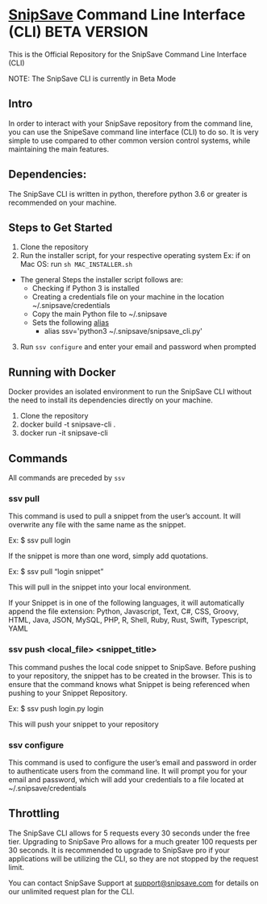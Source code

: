 # [SnipSave](https://snipsave.com/) Command Line Interface (CLI) BETA VERSION #
This is the Official Repository for the SnipSave Command Line Interface (CLI)

NOTE: The SnipSave CLI is currently in Beta Mode


## Intro ##
In order to interact with your SnipSave repository from the command line, you can use the SnipeSave command line interface (CLI) to do so. It is very simple to use compared to other common version control systems, while maintaining the main features.

## Dependencies: ##
The SnipSave CLI is written in python, therefore python 3.6 or greater is recommended on your machine.


## Steps to Get Started ##
1. Clone the repository
2. Run the installer script, for your respective operating system Ex: if on Mac OS: run `sh MAC_INSTALLER.sh`
  - The general Steps the installer script follows are:
    - Checking if Python 3 is installed
    - Creating a credentials file on your machine in the location ~/.snipsave/credentials
    - Copy the main Python file to ~/.snipsave
    - Sets the following [alias](https://linuxize.com/post/how-to-create-bash-aliases/)
      - alias ssv='python3 ~/.snipsave/snipsave_cli.py' 
3. Run `ssv configure` and enter your email and password when prompted

## Running with Docker ##
Docker provides an isolated environment to run the SnipSave CLI without the need to install its dependencies directly on your machine.
1. Clone the repository
2. docker build -t snipsave-cli .
3. docker run -it snipsave-cli

## Commands ##
All commands are preceded by `ssv`

### ssv pull <snippet name> ###
This command is used to pull a snippet from the user’s account. It will overwrite any file with the same name as the snippet.

Ex:
$ ssv pull login

If the snippet is more than one word, simply add quotations. 

Ex:
$ ssv pull “login snippet”

This will pull in the snippet into your local environment.

If your Snippet is in one of the following languages, it will automatically append the file extension: Python, Javascript, Text, C#, CSS, Groovy, HTML, Java, JSON, MySQL, PHP, R, Shell, Ruby, Rust, Swift, Typescript, YAML

### ssv push <local_file> <snippet_title> ###
This command pushes the local code snippet to SnipSave. Before pushing to your repository, the snippet has to be created in the browser. This is to ensure that the command knows what Snippet is being referenced when pushing to your Snippet Repository.

Ex:
$ ssv push login.py login

This will push your snippet to your repository

### ssv configure ###
This command is used to configure the user’s email and password in order to authenticate users from the command line. It will prompt you for your email and password, which will add your credentials to a file located at ~/.snipsave/credentials

## Throttling ##
The SnipSave CLI allows for 5 requests every 30 seconds under the free tier. Upgrading to SnipSave Pro allows for a much greater 100 requests per 30 seconds. It is recommended to upgrade to SnipSave pro if your applications will be utilizing the CLI, so they are not stopped by the request limit.

You can contact SnipSave Support at support@snipsave.com for details on our unlimited request plan for the CLI.
